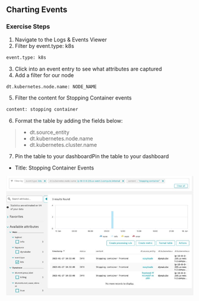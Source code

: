 ## Charting Events

### Exercise Steps

1. Navigate to the Logs & Events Viewer
2. Filter by event.type: k8s
```bash
event.type: k8s
```
3. Click into an event entry to see what attributes are captured
4. Add a filter for our node
```bash
dt.kubernetes.node.name: NODE_NAME
```
5. Filter the content for Stopping Container events
```bash
content: stopping container
```
6. Format the table by adding the fields below:
>- dt.source_entity
>- dt.kubernetes.node.name
>- dt.kubernetes.cluster.name

7. Pin the table to your dashboardPin the table to your dashboard
* Title: Stopping Container Events


![charted_events](../../../assets/images/k8sevents2.jpg)
